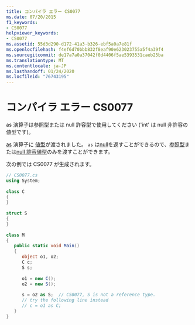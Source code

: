 ```yaml
---
title: コンパイラ エラー CS0077
ms.date: 07/20/2015
f1_keywords:
- CS0077
helpviewer_keywords:
- CS0077
ms.assetid: 55d3d290-d172-41a3-b326-ebf5a0a7e81f
ms.openlocfilehash: f4ef6d70bbb832f8eaf90e623023755a5f4a39f4
ms.sourcegitcommit: de17a7a0a37042f0d4406f5ae5393531caeb25ba
ms.translationtype: MT
ms.contentlocale: ja-JP
ms.lasthandoff: 01/24/2020
ms.locfileid: "76743195"
---
```

# <a name="compiler-error-cs0077"></a>コンパイラ エラー CS0077
as 演算子は参照型または null 許容型で使用してください ('int' は null 非許容の値型です)。  
  
 [as](../language-reference/operators/type-testing-and-cast.md#as-operator) 演算子に [値型](../language-reference/builtin-types/value-types.md)が渡されました。 `as` は[null](../language-reference/keywords/null.md)を返すことができるので、[参照型](../language-reference/keywords/reference-types.md)または[null 許容値型](../language-reference/builtin-types/nullable-value-types.md)のみを渡すことができます。
  
 次の例では CS0077 が生成されます。  
  
```csharp  
// CS0077.cs  
using System;  
  
class C  
{  
}  
  
struct S  
{  
}  
  
class M  
{  
   public static void Main()  
   {  
      object o1, o2;  
      C c;  
      S s;  
  
      o1 = new C();  
      o2 = new S();  
  
      s = o2 as S;  // CS0077, S is not a reference type.  
      // try the following line instead  
      // c = o1 as C;  
   }  
}  
```
